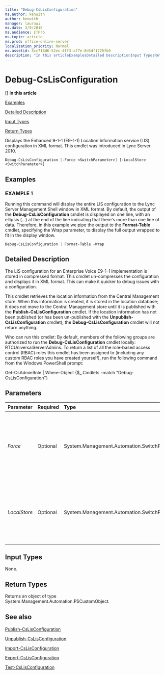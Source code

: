 ```yaml
---
title: "Debug-CsLisConfiguration"
ms.author: kenwith
author: kenwith
manager: laurawi
ms.date: 3/9/2015
ms.audience: ITPro
ms.topic: article
ms.prod: office-online-server
localization_priority: Normal
ms.assetid: 8cc718d6-52ec-4ff3-a77e-8d6df1725fb0
description: "In this articleExamplesDetailed DescriptionInput TypesReturn Types"
---
```


# Debug-CsLisConfiguration
[]
 **In this article**
  
[Examples](#sectionSection0)
  
[Detailed Description](#sectionSection1)
  
[Input Types](#sectionSection2)
  
[Return Types](#sectionSection3)
  
Displays the Enhanced 9-1-1 (E9-1-1) Location Information service (LIS) configuration in XML format. This cmdlet was introduced in Lync Server 2010.
  
```
Debug-CsLisConfiguration [-Force <SwitchParameter>] [-LocalStore <SwitchParameter>]
```

## Examples
<a name="sectionSection0"> </a>

### EXAMPLE 1

Running this command will display the entire LIS configuration to the Lync Server Management Shell window in XML format. By default, the output of the **Debug-CsLisConfiguration** cmdlet is displayed on one line, with an ellipsis (…) at the end of the line indicating that there's more than one line of data. Therefore, in this example we pipe the output to the **Format-Table** cmdlet, specifying the Wrap parameter, to display the full output wrapped to fit in the display window. 
  
```
Debug-CsLisConfiguration | Format-Table -Wrap
```

## Detailed Description
<a name="sectionSection1"> </a>

The LIS configuration for an Enterprise Voice E9-1-1 implementation is stored in compressed format. This cmdlet un-compresses the configuration and displays it in XML format. This can make it quicker to debug issues with a configuration.
  
This cmdlet retrieves the location information from the Central Management store. When this information is created, it is stored in the location database; it does not move to the Central Management store until it is published with the **Publish-CsLisConfiguration** cmdlet. If the location information has not been published (or has been un-published with the **Unpublish-CsLisConfiguration** cmdlet), the **Debug-CsLisConfiguration** cmdlet will not return anything. 
  
Who can run this cmdlet: By default, members of the following groups are authorized to run the **Debug-CsLisConfiguration** cmdlet locally: RTCUniversalServerAdmins. To return a list of all the role-based access control (RBAC) roles this cmdlet has been assigned to (including any custom RBAC roles you have created yourself), run the following command from the Windows PowerShell prompt: 
  
Get-CsAdminRole | Where-Object {$_.Cmdlets -match "Debug-CsLisConfiguration"}
  
## Parameters
<a name="sectionSection1"> </a>

|**Parameter**|**Required**|**Type**|**Description**|
|:-----|:-----|:-----|:-----|
| _Force_ <br/> |Optional  <br/> |System.Management.Automation.SwitchParameter  <br/> |Suppresses any confirmation prompts that would otherwise be displayed before making changes.  <br/> |
| _LocalStore_ <br/> |Optional  <br/> |System.Management.Automation.SwitchParameter  <br/> |Allows you to specify a domain controller. If no domain controller is specified, the first available will be used.  <br/> |
   
## Input Types
<a name="sectionSection2"> </a>

None.
  
## Return Types
<a name="sectionSection3"> </a>

Returns an object of type System.Management.Automation.PSCustomObject.
  
## See also
<a name="sectionSection3"> </a>

#### 

[Publish-CsLisConfiguration](publish-cslisconfiguration.md)
  
[Unpublish-CsLisConfiguration](unpublish-cslisconfiguration.md)
  
[Import-CsLisConfiguration](import-cslisconfiguration.md)
  
[Export-CsLisConfiguration](export-cslisconfiguration.md)
  
[Test-CsLisConfiguration](test-cslisconfiguration.md)

